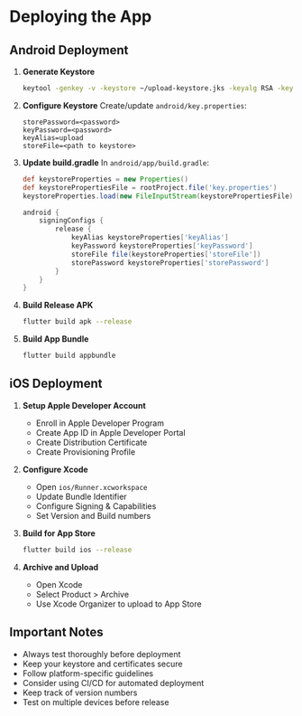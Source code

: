 # Deploying the App

## Android Deployment

1. **Generate Keystore**
   ```bash
   keytool -genkey -v -keystore ~/upload-keystore.jks -keyalg RSA -keysize 2048 -validity 10000 -alias upload
   ```

2. **Configure Keystore**
   Create/update `android/key.properties`:
   ```properties
   storePassword=<password>
   keyPassword=<password>
   keyAlias=upload
   storeFile=<path to keystore>
   ```

3. **Update build.gradle**
   In `android/app/build.gradle`:
   ```groovy
   def keystoreProperties = new Properties()
   def keystorePropertiesFile = rootProject.file('key.properties')
   keystoreProperties.load(new FileInputStream(keystorePropertiesFile))

   android {
       signingConfigs {
           release {
               keyAlias keystoreProperties['keyAlias']
               keyPassword keystoreProperties['keyPassword']
               storeFile file(keystoreProperties['storeFile'])
               storePassword keystoreProperties['storePassword']
           }
       }
   }
   ```

4. **Build Release APK**
   ```bash
   flutter build apk --release
   ```

5. **Build App Bundle**
   ```bash
   flutter build appbundle
   ```

## iOS Deployment

1. **Setup Apple Developer Account**
   - Enroll in Apple Developer Program
   - Create App ID in Apple Developer Portal
   - Create Distribution Certificate
   - Create Provisioning Profile

2. **Configure Xcode**
   - Open `ios/Runner.xcworkspace`
   - Update Bundle Identifier
   - Configure Signing & Capabilities
   - Set Version and Build numbers

3. **Build for App Store**
   ```bash
   flutter build ios --release
   ```

4. **Archive and Upload**
   - Open Xcode
   - Select Product > Archive
   - Use Xcode Organizer to upload to App Store

## Important Notes
- Always test thoroughly before deployment
- Keep your keystore and certificates secure
- Follow platform-specific guidelines
- Consider using CI/CD for automated deployment
- Keep track of version numbers
- Test on multiple devices before release

